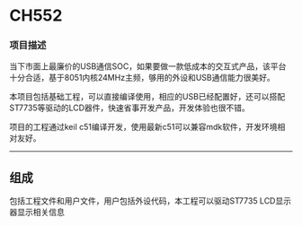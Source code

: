 ﻿# CH552

### 项目描述

当下市面上最廉价的USB通信SOC，如果要做一款低成本的交互式产品，该平台十分合适，基于8051内核24MHz主频，够用的外设和USB通信能力很美好。

本项目包括基础工程，可以直接编译使用，相应的USB已经配置好，还可以搭配ST7735等驱动的LCD器件，快速省事开发产品，开发体验也很不错。

项目的工程通过keil c51编译开发，使用最新c51可以兼容mdk软件，开发环境相对友好。

---

## 组成

包括工程文件和用户文件，用户包括外设代码，本工程可以驱动ST7735 LCD显示器显示相关信息

